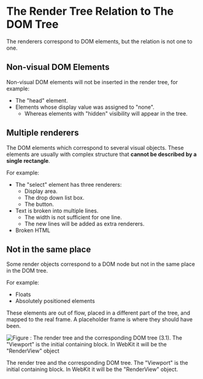 # The Render Tree Relation to The DOM Tree
The renderers correspond to DOM elements, but the relation is not one to one. 

## Non-visual DOM Elements
Non-visual DOM elements will not be inserted in the render tree, for example:
- The "head" element. 
- Elements whose display value was assigned to "none".
    - Whereas elements with "hidden" visibility will appear in the tree.

## Multiple renderers
The DOM elements which correspond to several visual objects. These elements are usually with complex structure that **cannot be described by a single rectangle**. 

For example:
- The "select" element has three renderers: 
    - Display area.
    - The drop down list box.
    - The button.
- Text is broken into multiple lines.
    - The width is not sufficient for one line.
    - The new lines will be added as extra renderers.
- Broken HTML

## Not in the same place
Some render objects correspond to a DOM node but not in the same place in the DOM tree.

For example:
- Floats
- Absolutely positioned elements

These elements are out of flow, placed in a different part of the tree, and mapped to the real frame. A placeholder frame is where they should have been.

![Figure : The render tree and the corresponding DOM tree (3.1). The "Viewport" is the initial containing block. In WebKit it will be the "RenderView" object](https://www.html5rocks.com/zh/tutorials/internals/howbrowserswork/image025.png)

The render tree and the corresponding DOM tree. The "Viewport" is the initial containing block. In WebKit it will be the "RenderView" object.